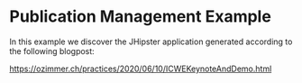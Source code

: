 # Publication Management Example
In this example we discover the JHipster application generated according to the following blogpost:

https://ozimmer.ch/practices/2020/06/10/ICWEKeynoteAndDemo.html 
